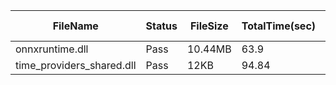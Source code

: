 ﻿ | FileName                  | Status | FileSize | TotalTime(sec) | Upload(sec) | Submit(sec) | SignWait(sec) | Retry Count | 
 |---------------------------|--------|----------|----------------|-------------|-------------|---------------|-------------|
 | onnxruntime.dll           | Pass   | 10.44MB  | 63.9           | 1.64        | 0.43        | 61.84         | 0           | 
 | time_providers_shared.dll | Pass   | 12KB     | 94.84          | 0.96        | 0.4         | 92.78         | 0           | 
